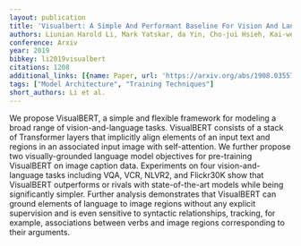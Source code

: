 ```yaml
---
layout: publication
title: 'Visualbert: A Simple And Performant Baseline For Vision And Language'
authors: Liunian Harold Li, Mark Yatskar, da Yin, Cho-jui Hsieh, Kai-wei Chang
conference: Arxiv
year: 2019
bibkey: li2019visualbert
citations: 1208
additional_links: [{name: Paper, url: 'https://arxiv.org/abs/1908.03557'}]
tags: ["Model Architecture", "Training Techniques"]
short_authors: Li et al.
---
```

We propose VisualBERT, a simple and flexible framework for modeling a broad
range of vision-and-language tasks. VisualBERT consists of a stack of
Transformer layers that implicitly align elements of an input text and regions
in an associated input image with self-attention. We further propose two
visually-grounded language model objectives for pre-training VisualBERT on
image caption data. Experiments on four vision-and-language tasks including
VQA, VCR, NLVR2, and Flickr30K show that VisualBERT outperforms or rivals with
state-of-the-art models while being significantly simpler. Further analysis
demonstrates that VisualBERT can ground elements of language to image regions
without any explicit supervision and is even sensitive to syntactic
relationships, tracking, for example, associations between verbs and image
regions corresponding to their arguments.